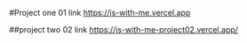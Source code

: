 #Project one 01 link
https://js-with-me.vercel.app


##project two 02 link
https://js-with-me-project02.vercel.app/
